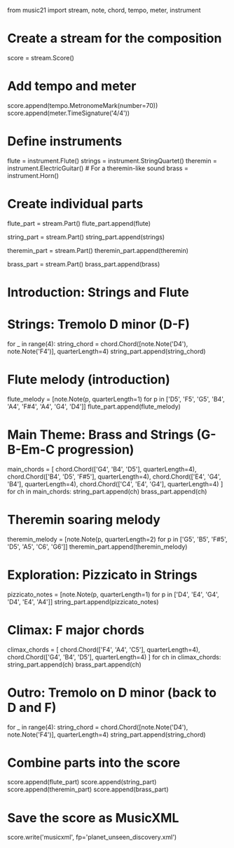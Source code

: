 from music21 import stream, note, chord, tempo, meter, instrument

# Create a stream for the composition
score = stream.Score()

# Add tempo and meter
score.append(tempo.MetronomeMark(number=70))
score.append(meter.TimeSignature('4/4'))

# Define instruments
flute = instrument.Flute()
strings = instrument.StringQuartet()
theremin = instrument.ElectricGuitar()  # For a theremin-like sound
brass = instrument.Horn()

# Create individual parts
flute_part = stream.Part()
flute_part.append(flute)

string_part = stream.Part()
string_part.append(strings)

theremin_part = stream.Part()
theremin_part.append(theremin)

brass_part = stream.Part()
brass_part.append(brass)

# Introduction: Strings and Flute
# Strings: Tremolo D minor (D-F)
for _ in range(4):
    string_chord = chord.Chord([note.Note('D4'), note.Note('F4')], quarterLength=4)
    string_part.append(string_chord)

# Flute melody (introduction)
flute_melody = [note.Note(p, quarterLength=1) for p in ['D5', 'F5', 'G5', 'B4', 'A4', 'F#4', 'A4', 'G4', 'D4']]
flute_part.append(flute_melody)

# Main Theme: Brass and Strings (G-B-Em-C progression)
main_chords = [
    chord.Chord(['G4', 'B4', 'D5'], quarterLength=4),
    chord.Chord(['B4', 'D5', 'F#5'], quarterLength=4),
    chord.Chord(['E4', 'G4', 'B4'], quarterLength=4),
    chord.Chord(['C4', 'E4', 'G4'], quarterLength=4)
]
for ch in main_chords:
    string_part.append(ch)
    brass_part.append(ch)

# Theremin soaring melody
theremin_melody = [note.Note(p, quarterLength=2) for p in ['G5', 'B5', 'F#5', 'D5', 'A5', 'C6', 'G6']]
theremin_part.append(theremin_melody)

# Exploration: Pizzicato in Strings
pizzicato_notes = [note.Note(p, quarterLength=1) for p in ['D4', 'E4', 'G4', 'D4', 'E4', 'A4']]
string_part.append(pizzicato_notes)

# Climax: F major chords
climax_chords = [
    chord.Chord(['F4', 'A4', 'C5'], quarterLength=4),
    chord.Chord(['G4', 'B4', 'D5'], quarterLength=4)
]
for ch in climax_chords:
    string_part.append(ch)
    brass_part.append(ch)

# Outro: Tremolo on D minor (back to D and F)
for _ in range(4):
    string_chord = chord.Chord([note.Note('D4'), note.Note('F4')], quarterLength=4)
    string_part.append(string_chord)

# Combine parts into the score
score.append(flute_part)
score.append(string_part)
score.append(theremin_part)
score.append(brass_part)

# Save the score as MusicXML
score.write('musicxml', fp='planet_unseen_discovery.xml')
